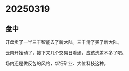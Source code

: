 # 20250319

## 盘中

开盘卖了一半三丰智能去了新大陆。三丰清了买了新大陆。

云南开始动了，接下来几个交易日看涨，应该洗差不多了吧。

场内还是做反包的风格，华钰矿业、大位科技这种。

